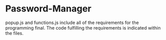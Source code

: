 # Password-Manager

popup.js and functions.js include all of the requirements for the programming final. The code fulfilling the requirements is indicated within the files. 
